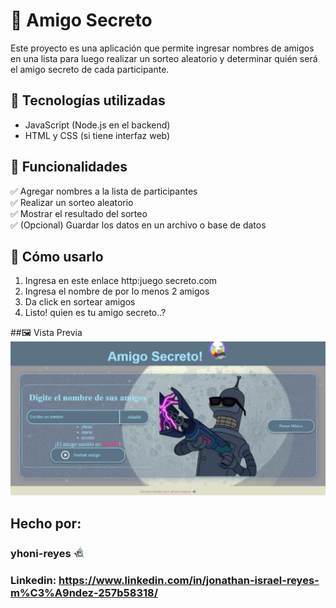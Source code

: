 # 🎁 Amigo Secreto

Este proyecto es una aplicación que permite ingresar nombres de amigos en una lista para luego realizar un sorteo aleatorio y determinar quién será el amigo secreto de cada participante.

## 🚀 Tecnologías utilizadas
- JavaScript (Node.js en el backend)
- HTML y CSS (si tiene interfaz web)

## 📌 Funcionalidades
✅ Agregar nombres a la lista de participantes  
✅ Realizar un sorteo aleatorio  
✅ Mostrar el resultado del sorteo  
✅ (Opcional) Guardar los datos en un archivo o base de datos  

## 🎲 Cómo usarlo
1. Ingresa en este enlace
http:juego secreto.com
2. Ingresa el nombre de por lo menos 2 amigos
3. Da click en sortear amigos
4. Listo! quien es tu amigo secreto..?

##🖼️ Vista Previa
![Captura de pantalla](assets/captura-de-pantalla.jpeg)

## Hecho por:

### yhoni-reyes ![logo](assets/bender-el-volteado.png)

### Linkedin: https://www.linkedin.com/in/jonathan-israel-reyes-m%C3%A9ndez-257b58318/
 
